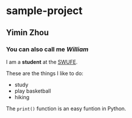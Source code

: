 # sample-project
 
## Yimin Zhou
### You can also call me *William*
I am a **student** at the [SWUFE](https://www.swufe.edu.cn/).


These are the things I like to do:
- study
- play basketball
- hiking

The ```print()``` function is an easy funtion in Python.